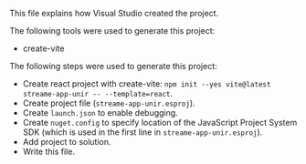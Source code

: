 This file explains how Visual Studio created the project.

The following tools were used to generate this project:
- create-vite

The following steps were used to generate this project:
- Create react project with create-vite: `npm init --yes vite@latest streame-app-unir -- --template=react`.
- Create project file (`streame-app-unir.esproj`).
- Create `launch.json` to enable debugging.
- Create `nuget.config` to specify location of the JavaScript Project System SDK (which is used in the first line in `streame-app-unir.esproj`).
- Add project to solution.
- Write this file.
